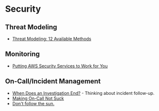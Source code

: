 # Security


## Threat Modeling

  * [Threat Modeling: 12 Available Methods ](https://insights.sei.cmu.edu/sei_blog/2018/12/threat-modeling-12-available-methods.html)

## Monitoring

  * [Putting AWS Security Services to Work for You](https://aws.amazon.com/blogs/aws/aws-heroes-putting-aws-security-services-to-work-for-you/)

## On-Call/Incident Management

  * [When Does an Investigation End?](https://www.ryanfrantz.com/posts/when-does-an-investigation-end.html) - Thinking about incident follow-up.
  * [Making On-Call Not Suck](https://dev.to/molly_struve/making-on-call-not-suck-490)
  * [Don't follow the sun.](https://lethain.com/dont-follow-the-sun/)